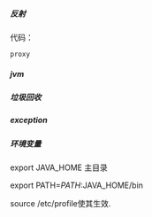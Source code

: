 ##### 反射

代码：

```
proxy
```



##### jvm

##### 垃圾回收

##### exception

##### 环境变量

export JAVA_HOME 主目录

export PATH=$PATH:$JAVA_HOME/bin

source /etc/profile使其生效.